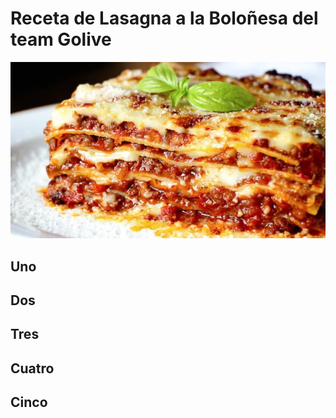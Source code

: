 # Receta de Lasagna a la Boloñesa del team Golive
![Imagen de lasagna](https://github.com/FernandoLiverpool/Golive/blob/main/Lasagna.JPG)
## Uno
## Dos
## Tres
## Cuatro
## Cinco
